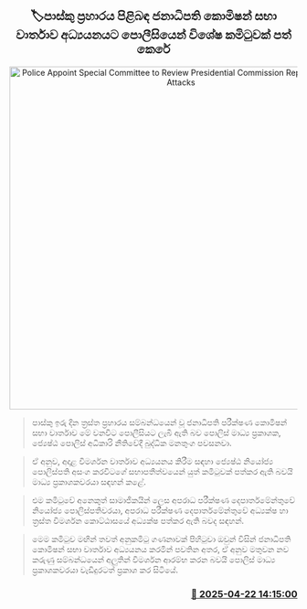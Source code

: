 <p align='center'><b><h2 align='center' title='Police Appoint Special Committee to Review Presidential Commission Report on Easter Attacks'>🏷පාස්කු ප්‍රහාරය පිළිබඳ ජනාධිපති කොමිෂන් සභා වාර්තාව අධ්‍යයනයට පොලීසියෙන් විශේෂ කමිටුවක් පත් කෙරේ</h2></b></p>
<p align='center'><img src='https://helakuru.sgp1.cdn.digitaloceanspaces.com/esana/images/lib/buddika-manathunga.jpg' width='600' alt='Police Appoint Special Committee to Review Presidential Commission Report on Easter Attacks'></p>

> පාස්කු ඉරු දින ත්‍රස්ත ප්‍රහාරය සම්බන්ධයෙන් වූ ජනාධිපති පරීක්ෂණ කොමිෂන් සභා වාර්තාව මේ වනවිට පොලීසියට ලැබී ඇති බව පොලිස් මාධ්‍ය ප්‍රකාශක, ජ්‍යෙෂ්ඨ පොලිස් අධිකාරි නීතිවේදී බුද්ධික මනතුංග පවසනවා.

> ඒ අනුව, අදාළ විමර්ශන වාර්තාව අධ්‍යයනය කිරීම සඳහා ජ්‍යෙෂ්ඨ නියෝජ්‍ය පොලිස්පති අසංග කරවිටගේ සභාපතීත්වයෙන් යුත් කමිටුවක් පත්කර ඇති බවයි මාධ්‍ය ප්‍රකාශකවරයා සඳහන් කළේ.

> එම කමිටුවේ අනෙකුත් සාමාජිකයින් ලෙස අපරාධ පරීක්ෂණ දෙපාර්තමේන්තුවේ නියෝජ්‍ය පොලිස්පතිවරයා, අපරාධ පරීක්ෂණ දෙපාර්තමේන්තුවේ අධ්‍යක්ෂ හා ත්‍රස්ත විමර්ශන කොට්ඨාසයේ අධ්‍යක්ෂ පත්කර ඇති බවද සඳහන්.

> මෙම කමිටුව මඟින් තවත් අනුකමිටු ගණනාවක් පිහිටුවා ඔවුන් විසින් ජනාධිපති කොමිෂන් සභා වාර්තාව අධ්‍යයනය කරමින් පවතින අතර, ඒ අනුව මතුවන නව කරුණු සම්බන්ධයෙන් අලුතින් විමර්ශන ආරම්භ කරන බවයි පොලිස් මාධ්‍ය ප්‍රකාශකවරයා වැඩිදුරටත් ප්‍රකාශ කර සිටියේ.



<h3 align='right'><a href='https://www.helakuru.lk/esana/p/109418/'>📅 2025-04-22 14:15:00</a></h3>

